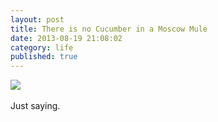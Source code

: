 ```yaml
---
layout: post
title: There is no Cucumber in a Moscow Mule
date: 2013-08-19 21:08:02
category: life
published: true
---
```



<p class="pic"><a href="http://blog.timmschoof.com/images/no_cucumber.png"><img src="http://blog.timmschoof.com/images/no_cucumber.png"></a><br><br/>Just saying.</p>